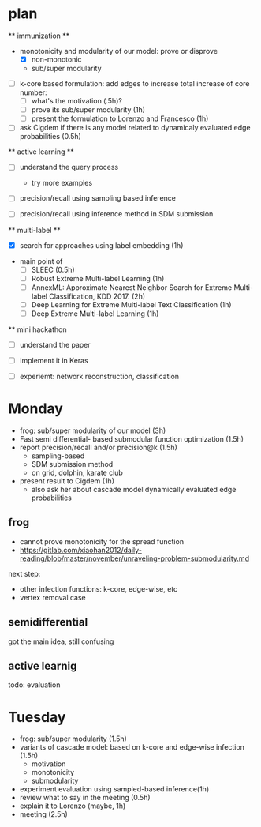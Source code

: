 # plan

** immunization **

- monotonicity and modularity of our model: prove or disprove
  - [X] non-monotonic
  - sub/super modularity
- [ ] k-core based formulation: add edges to increase total increase of core number:
  - [ ] what's the motivation (.5h)? 
  - [ ] prove its sub/super modularity (1h)
  - [ ] present the formulation to Lorenzo and Francesco (1h)
- [ ] ask Cigdem if there is any model related to dynamicaly evaluated edge probabilities (0.5h)

** active learning **

- [ ] understand the query process
  - try more examples
- [ ] precision/recall using sampling based inference
- [ ] precision/recall using inference method in SDM submission


** multi-label **

- [X] search for approaches using label embedding (1h)
- main point of 
  - [ ] SLEEC (0.5h)
  - [ ] Robust Extreme Multi-label Learning (1h)
  - [ ] AnnexML: Approximate Nearest Neighbor Search for Extreme Multi-label Classification, KDD 2017.  (2h)
  - [ ] Deep Learning for Extreme Multi-label Text Classification (1h)
  - [ ] Deep Extreme Multi-label Learning (1h)

** mini hackathon

- [ ] understand the paper
- [ ] implement it in Keras 
- [ ] experiemt: network reconstruction, classification


# Monday

- frog: sub/super modularity of our model (3h)
- Fast semi differential- based submodular function optimization (1.5h)
- report precision/recall and/or precision@k (1.5h)
  - sampling-based  
  - SDM submission method
  - on grid, dolphin, karate club
- present result to Cigdem (1h)
  - also ask her about cascade model dynamically evaluated edge probabilities 

## frog

- cannot prove monotonicity for the spread function
- https://gitlab.com/xiaohan2012/daily-reading/blob/master/november/unraveling-problem-submodularity.md

next step:

- other infection functions: k-core, edge-wise, etc
- vertex removal case

## semidifferential

got the main idea, still confusing

## active learnig

todo: evaluation

# Tuesday

- frog: sub/super modularity (1.5h)
- variants of cascade model: based on k-core and edge-wise infection (1.5h)
  - motivation
  - monotonicity
  - submodularity
- experiment evaluation using sampled-based inference(1h)
- review what to say in the meeting (0.5h)
- explain it to Lorenzo (maybe, 1h)
- meeting (2.5h)

